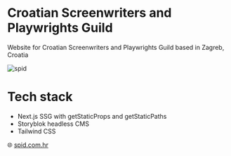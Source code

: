 # Croatian Screenwriters and Playwrights Guild

Website for Croatian Screenwriters and Playwrights Guild based in Zagreb, Croatia

![spid](https://github.com/snsa-kscc/spid/assets/51080349/c6ad5f62-e63b-4b2d-9f62-919af442c835)

# Tech stack

- Next.js SSG with getStaticProps and getStaticPaths
- Storyblok headless CMS
- Tailwind CSS

:globe_with_meridians: [spid.com.hr](https://spid.com.hr)
